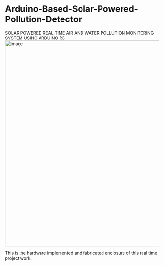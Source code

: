 # Arduino-Based-Solar-Powered-Pollution-Detector
SOLAR POWERED REAL TIME AIR AND WATER POLLUTION MONITORING SYSTEM USING ARDUINO R3
<img width="900" height="675" alt="image" src="https://github.com/user-attachments/assets/9ba55171-d32e-44dc-8c52-03c20d217268" />

This is the hardware implemented and fabricated enclosure of this real time project work.
